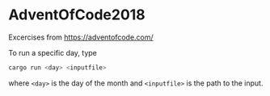# AdventOfCode2018

Excercises from https://adventofcode.com/

To run a specific day, type

```bash
cargo run <day> <inputfile>
```

where `<day>` is the day of the month and `<inputfile>` is the path to the input.
